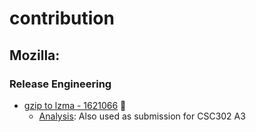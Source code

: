 # contribution

## Mozilla:

### Release Engineering
- [gzip to lzma - 1621066](https://bugzilla.mozilla.org/show_bug.cgi?id=1621066) :rocket:
  - [Analysis](./1621066/a3.md): Also used as submission for CSC302 A3
  

